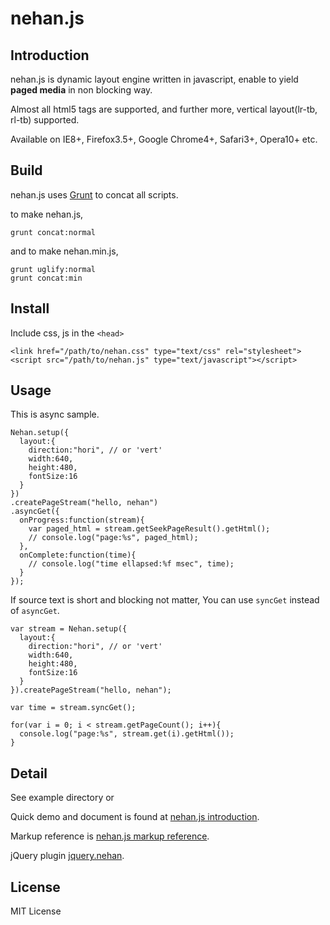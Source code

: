 # nehan.js

## Introduction

nehan.js is dynamic layout engine written in javascript, enable to yield **paged media** in non blocking way.

Almost all html5 tags are supported, and further more, vertical layout(lr-tb, rl-tb) supported.

Available on IE8+, Firefox3.5+, Google Chrome4+, Safari3+, Opera10+ etc.

## Build

nehan.js uses [Grunt](http://gruntjs.com) to concat all scripts.

to make nehan.js,

```
grunt concat:normal
```

and to make nehan.min.js,

```
grunt uglify:normal
grunt concat:min
```

## Install

Include css, js in the ``<head>``

```
<link href="/path/to/nehan.css" type="text/css" rel="stylesheet">
<script src="/path/to/nehan.js" type="text/javascript"></script>
```

## Usage

This is async sample.

```
Nehan.setup({
  layout:{
    direction:"hori", // or 'vert'
    width:640,
    height:480,
    fontSize:16
  }
})
.createPageStream("hello, nehan")
.asyncGet({
  onProgress:function(stream){
    var paged_html = stream.getSeekPageResult().getHtml();
    // console.log("page:%s", paged_html);
  },
  onComplete:function(time){
    // console.log("time ellapsed:%f msec", time);
  }
});
```

If source text is short and blocking not matter, You can use ``syncGet`` instead of ``asyncGet``.

```
var stream = Nehan.setup({
  layout:{
    direction:"hori", // or 'vert'
    width:640,
    height:480,
    fontSize:16
  }
}).createPageStream("hello, nehan");

var time = stream.syncGet();

for(var i = 0; i < stream.getPageCount(); i++){
  console.log("page:%s", stream.get(i).getHtml());
}
```

## Detail

See example directory or

Quick demo and document is found at [nehan.js introduction](http://tb.antiscroll.com/docs/nehan/).

Markup reference is [nehan.js markup reference](http://tb.antiscroll.com/docs/nehan/markup/).

jQuery plugin [jquery.nehan](https://github.com/tategakibunko/jquery.nehan).

## License

MIT License
